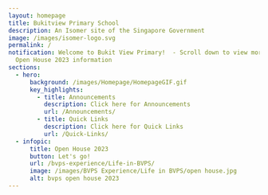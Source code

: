 ```yaml
---
layout: homepage
title: Bukitview Primary School
description: An Isomer site of the Singapore Government
image: /images/isomer-logo.svg
permalink: /
notification: Welcome to Bukit View Primary!  - Scroll down to view more of our
  Open House 2023 information
sections:
  - hero:
      background: /images/Homepage/HomepageGIF.gif
      key_highlights:
        - title: Announcements
          description: Click here for Announcements
          url: /Announcements/
        - title: Quick Links
          description: Click here for Quick Links
          url: /Quick-Links/
  - infopic:
      title: Open House 2023
      button: Let's go!
      url: /bvps-experience/Life-in-BVPS/
      image: /images/BVPS Experience/Life in BVPS/open house.jpg
      alt: bvps open house 2023
---
```

